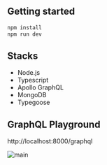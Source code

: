 ## Getting started
```sh
npm install
npm run dev
```

## Stacks
* Node.js
* Typescript
* Apollo GraphQL
* MongoDB
* Typegoose

## GraphQL Playground
http://localhost:8000/graphql

![main](https://user-images.githubusercontent.com/36794920/204952512-fb978ed8-d40d-43c0-b15a-c5986a50bd72.png)